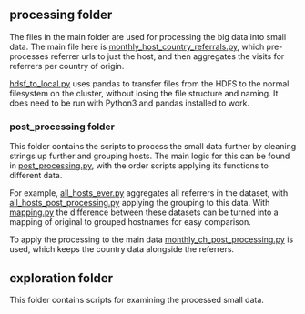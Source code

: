 ## processing folder
The files in the main folder are used for processing the big data into small data.
The main file here is [monthly_host_country_referrals.py](processing%2Fmonthly_host_country_referrals.py),
which pre-processes referrer urls to just the host,
and then aggregates the visits for referrers per country of origin.

[hdsf_to_local.py](processing%2Fhdsf_to_local.py) uses pandas to transfer files from the HDFS to the normal filesystem on the cluster,
without losing the file structure and naming.
It does need to be run with Python3 and pandas installed to work.

### post_processing folder
This folder contains the scripts to process the small data further
by cleaning strings up further and grouping hosts.
The main logic for this can be found in [post_processing.py](processing%2Fpost_processing%2Fpost_processing.py),
with the order scripts applying its functions to different data.

For example, [all_hosts_ever.py](processing%2Fpost_processing%2Fall_hosts_ever.py) aggregates all referrers in the dataset,
with [all_hosts_post_processing.py](processing%2Fpost_processing%2Fall_hosts_post_processing.py) applying the grouping to this data.
With [mapping.py](processing%2Fpost_processing%2Fmapping.py) the difference between these datasets can be turned into a mapping
of original to grouped hostnames for easy comparison.

To apply the processing to the main data [monthly_ch_post_processing.py](post_processing%2Fmonthly_ch_post_processing.py) is used,
which keeps the country data alongside the referrers.

## exploration folder
This folder contains scripts for examining the processed small data.